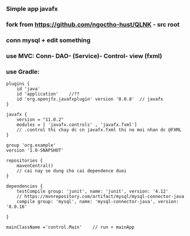 ### Simple app javafx 

### fork from https://github.com/ngoctho-hust/QLNK  - src root

### conn mysql + edit something 

### use MVC: Conn- DAO- (Service)- Control- view (fxml)

### use Gradle: 
```
plugins {
    id 'java'
    id 'application'    //??
    id 'org.openjfx.javafxplugin' version '0.0.8'  // javafx 
}

javafx {
    version = "11.0.2"
    modules = [ 'javafx.controls' , 'javafx.fxml']
    // .control thi chay dc cn javafx.fxml thi no moi nhan dc @FXML
}

group 'org.example'
version '1.0-SNAPSHOT'

repositories {
    mavenCentral()
    // cai nay se dung cho cai dependence duoi
}

dependencies {
    testCompile group: 'junit', name: 'junit', version: '4.12'
    // https://mvnrepository.com/artifact/mysql/mysql-connector-java
    compile group: 'mysql', name: 'mysql-connector-java', version: '8.0.16'

}

mainClassName ='control.Main'    // run + mainApp
